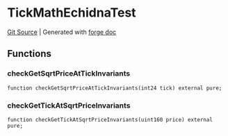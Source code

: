 # TickMathEchidnaTest
[Git Source](https://github.com/Uniswap/v4-core/blob/1141642f8ba4665a50660886a8a8401526677045/src/test/TickMathEchidnaTest.sol)
| Generated with [forge doc](https://book.getfoundry.sh/reference/forge/forge-doc)


## Functions
### checkGetSqrtPriceAtTickInvariants


```solidity
function checkGetSqrtPriceAtTickInvariants(int24 tick) external pure;
```

### checkGetTickAtSqrtPriceInvariants


```solidity
function checkGetTickAtSqrtPriceInvariants(uint160 price) external pure;
```

